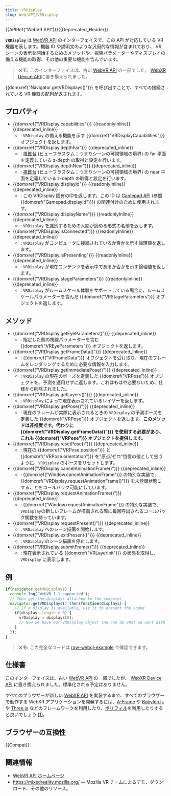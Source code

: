 ```yaml
---
title: VRDisplay
slug: Web/API/VRDisplay
---
```


{{APIRef("WebVR API")}}{{Deprecated_Header}}

**`VRDisplay`** は [WebVR API](/ja/docs/Web/API/WebVR_API) のインターフェイスで、この API が対応している VR 機器を表します。機器 ID や説明文のような汎用的な情報が含まれており、 VR シーンの表示を開始するためのメソッドや、視線パラメーターやディスプレイの備える機能の取得、その他の重要な機能を含んでいます。

> **メモ:** このインターフェイスは、古い [WebVR API](https://immersive-web.github.io/webvr/spec/1.1/) の一部でした。 [WebXR Device API](https://immersive-web.github.io/webxr/)に置き換えられました。

{{domxref("Navigator.getVRDisplays()")}} を呼び出すことで、すべての接続されている VR 機器の配列が返されます。

## プロパティ

- {{domxref("VRDisplay.capabilities")}} {{readonlyInline}} {{deprecated_inline}}
  - : `VRDisplay` の備える機能を示す {{domxref("VRDisplayCapabilities")}} オブジェクトを返します。
- {{domxref("VRDisplay.depthFar")}} {{deprecated_inline}}
  - : [視錐台](https://en.wikipedia.org/wiki/Viewing_frustum) (ビューフラスタム；つまりシーンの可視領域の境界) の far 平面を定義している z-depth の取得と設定を行います。
- {{domxref("VRDisplay.depthNear")}} {{deprecated_inline}}
  - : [視錐台](https://en.wikipedia.org/wiki/Viewing_frustum) (ビューフラスタム；つまりシーンの可視領域の境界) の near 平面を定義している z-depth の取得と設定を行います。
- {{domxref("VRDisplay.displayId")}} {{readonlyInline}} {{deprecated_inline}}
  - : この VRDisplay 固有のIDを返します。この ID は [Gamepad API](/ja/docs/Web/API/Gamepad_API) (参照 {{domxref("Gamepad.displayId")}}) の関連付けのために使用されます。
- {{domxref("VRDisplay.displayName")}} {{readonlyInline}} {{deprecated_inline}}
  - : `VRDisplay` を識別するための人間が読める形式の名前を返します。
- {{domxref("VRDisplay.isConnected")}} {{readonlyInline}} {{deprecated_inline}}
  - : `VRDisplay` がコンピュータに接続されているか否かを示す論理値を返します。
- {{domxref("VRDisplay.isPresenting")}} {{readonlyInline}} {{deprecated_inline}}
  - : `VRDisplay` が現在コンテンツを表示中であるか否かを示す論理値を返します。
- {{domxref("VRDisplay.stageParameters")}} {{readonlyInline}} {{deprecated_inline}}
  - : `VRDisplay` がルームスケール体験をサポートしている場合に、ルームスケールパラメーターを含んだ {{domxref("VRStageParameters")}} オブジェクトを返します。

## メソッド

- {{domxref("VRDisplay.getEyeParameters()")}} {{deprecated_inline}}
  - : 指定した側の視線パラメーターを含む {{domxref("VREyeParameters")}} オブジェクトを返します。
- {{domxref("VRDisplay.getFrameData()")}} {{deprecated_inline}}
  - : {{domxref("VRFrameData")}} オブジェクトを受け取り、現在のフレームをレンダリングするために必要な情報を入力します。
- {{domxref("VRDisplay.getImmediatePose()")}} {{deprecated_inline}}
  - : `VRDisplay` の現在のポーズを定義した {{domxref("VRPose")}} オブジェクトを、予測を適用せずに返します。これはもはや必要ないため、仕様から削除されました。
- {{domxref("VRDisplay.getLayers()")}} {{deprecated_inline}}
  - : `VRDisplay` によって現在表示されているレイヤーを返します。
- {{domxref("VRDisplay.getPose()")}} {{deprecated_inline}}
  - : 現在のフレームが実際に表示されるときの `VRDisplay` の予測ポーズを定義した {{domxref("VRPose")}} オブジェクトを返します。**このメソッドは非推奨です。代わりに {{domxref("VRDisplay.getFrameData()")}} を使用する必要があり、これも {{domxref("VRPose")}} オブジェクトを提供します。**
- {{domxref("VRDisplay.resetPose()")}} {{deprecated_inline}}
  - : 現在の {{domxref("VRPose.position")}} と {{domxref("VRPose.orientation")}} を"原点/ゼロ"位置の値として扱うように、`VRDisplay` のポーズをリセットします。
- {{domxref("VRDisplay.cancelAnimationFrame()")}} {{deprecated_inline}}
  - : {{domxref("Window.cancelAnimationFrame")}} の特別な実装で、{{domxref("VRDisplay.requestAnimationFrame()")}} を未登録状態にすることをコールバック可能にしています。
- {{domxref("VRDisplay.requestAnimationFrame()")}} {{deprecated_inline}}
  - : {{domxref("Window.requestAnimationFrame")}} の特別な実装で、`VRDisplay`の新しいフレームが描画される際に毎回呼出されるコールバック関数を持っています。
- {{domxref("VRDisplay.requestPresent()")}} {{deprecated_inline}}
  - : `VRDisplay` へのシーン描画を開始します。
- {{domxref("VRDisplay.exitPresent()")}} {{deprecated_inline}}
  - : `VRDisplay` のシーン描画を停止します。
- {{domxref("VRDisplay.submitFrame()")}} {{deprecated_inline}}
  - : 現在表示されている {{domxref("VRLayerInit")}} の状態を取得し、`VRDisplay` に表示します。

## 例

```js
if(navigator.getVRDisplays) {
  console.log('WebVR 1.1 supported');
  // Then get the displays attached to the computer
  navigator.getVRDisplays().then(function(displays) {
    // If a display is available, use it to present the scene
    if(displays.length > 0) {
      vrDisplay = displays[0];
      // Now we have our VRDisplay object and can do what we want with it
    }
  });
}
```

> **メモ:** この完全なコードは [raw-webgl-example](https://github.com/mdn/webvr-tests/blob/master/raw-webgl-example/webgl-demo.js) で確認できます。

## 仕様書

このインターフェイスは、古い [WebVR API](https://immersive-web.github.io/webvr/spec/1.1/#interface-vrdisplay) の一部でしたが、 [WebXR Device API](https://immersive-web.github.io/webxr/) に置き換えられました。標準化される予定はありません。

すべてのブラウザーが新しい [WebXR API](/ja/docs/Web/API/WebXR_Device_API/Fundamentals) を実装するまで、すべてのブラウザーで動作する WebXR アプリケーションを開発するには、[A-Frame](https://aframe.io/) や [Babylon.js](https://www.babylonjs.com/) や [Three.js](https://threejs.org/) などのフレームワークを利用したり、[ポリフィル](https://github.com/immersive-web/webxr-polyfill)を利用したりすると良いでしょう [\[1\]](https://developer.oculus.com/documentation/web/port-vr-xr/)。

## ブラウザーの互換性

{{Compat}}

## 関連情報

- [WebVR API ホームページ](/ja/docs/Web/API/WebVR_API)
- <https://mixedreality.mozilla.org/> — Mozilla VR チームによるデモ、ダウンロード、その他のリソース。
